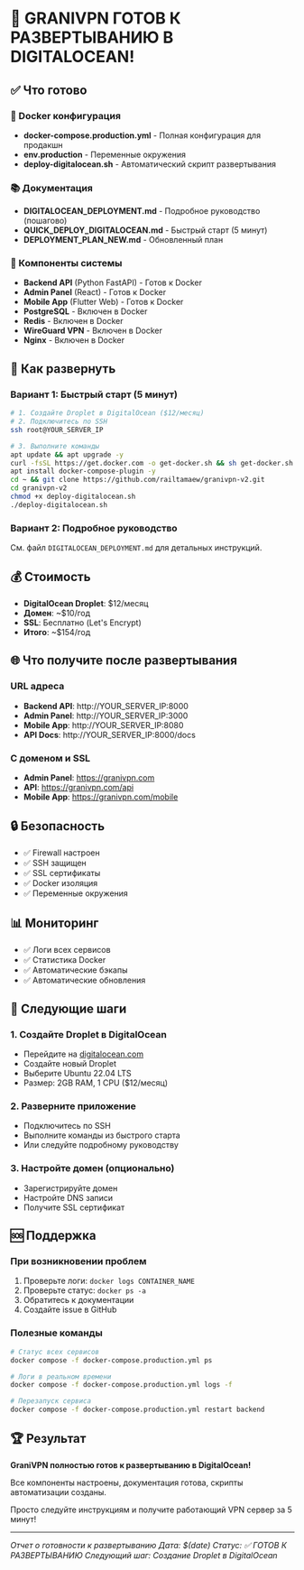 # 🎉 GRANIVPN ГОТОВ К РАЗВЕРТЫВАНИЮ В DIGITALOCEAN!

## ✅ Что готово

### 🐳 Docker конфигурация
- **docker-compose.production.yml** - Полная конфигурация для продакшн
- **env.production** - Переменные окружения
- **deploy-digitalocean.sh** - Автоматический скрипт развертывания

### 📚 Документация
- **DIGITALOCEAN_DEPLOYMENT.md** - Подробное руководство (пошагово)
- **QUICK_DEPLOY_DIGITALOCEAN.md** - Быстрый старт (5 минут)
- **DEPLOYMENT_PLAN_NEW.md** - Обновленный план

### 🔧 Компоненты системы
- **Backend API** (Python FastAPI) - Готов к Docker
- **Admin Panel** (React) - Готов к Docker
- **Mobile App** (Flutter Web) - Готов к Docker
- **PostgreSQL** - Включен в Docker
- **Redis** - Включен в Docker
- **WireGuard VPN** - Включен в Docker
- **Nginx** - Включен в Docker

## 🚀 Как развернуть

### Вариант 1: Быстрый старт (5 минут)
```bash
# 1. Создайте Droplet в DigitalOcean ($12/месяц)
# 2. Подключитесь по SSH
ssh root@YOUR_SERVER_IP

# 3. Выполните команды
apt update && apt upgrade -y
curl -fsSL https://get.docker.com -o get-docker.sh && sh get-docker.sh
apt install docker-compose-plugin -y
cd ~ && git clone https://github.com/railtamaew/granivpn-v2.git
cd granivpn-v2
chmod +x deploy-digitalocean.sh
./deploy-digitalocean.sh
```

### Вариант 2: Подробное руководство
См. файл `DIGITALOCEAN_DEPLOYMENT.md` для детальных инструкций.

## 💰 Стоимость
- **DigitalOcean Droplet**: $12/месяц
- **Домен**: ~$10/год
- **SSL**: Бесплатно (Let's Encrypt)
- **Итого**: ~$154/год

## 🌐 Что получите после развертывания

### URL адреса
- **Backend API**: http://YOUR_SERVER_IP:8000
- **Admin Panel**: http://YOUR_SERVER_IP:3000
- **Mobile App**: http://YOUR_SERVER_IP:8080
- **API Docs**: http://YOUR_SERVER_IP:8000/docs

### С доменом и SSL
- **Admin Panel**: https://granivpn.com
- **API**: https://granivpn.com/api
- **Mobile App**: https://granivpn.com/mobile

## 🔒 Безопасность
- ✅ Firewall настроен
- ✅ SSH защищен
- ✅ SSL сертификаты
- ✅ Docker изоляция
- ✅ Переменные окружения

## 📊 Мониторинг
- ✅ Логи всех сервисов
- ✅ Статистика Docker
- ✅ Автоматические бэкапы
- ✅ Автоматические обновления

## 🎯 Следующие шаги

### 1. Создайте Droplet в DigitalOcean
- Перейдите на [digitalocean.com](https://digitalocean.com)
- Создайте новый Droplet
- Выберите Ubuntu 22.04 LTS
- Размер: 2GB RAM, 1 CPU ($12/месяц)

### 2. Разверните приложение
- Подключитесь по SSH
- Выполните команды из быстрого старта
- Или следуйте подробному руководству

### 3. Настройте домен (опционально)
- Зарегистрируйте домен
- Настройте DNS записи
- Получите SSL сертификат

## 🆘 Поддержка

### При возникновении проблем
1. Проверьте логи: `docker logs CONTAINER_NAME`
2. Проверьте статус: `docker ps -a`
3. Обратитесь к документации
4. Создайте issue в GitHub

### Полезные команды
```bash
# Статус всех сервисов
docker compose -f docker-compose.production.yml ps

# Логи в реальном времени
docker compose -f docker-compose.production.yml logs -f

# Перезапуск сервиса
docker compose -f docker-compose.production.yml restart backend
```

## 🏆 Результат

**GraniVPN полностью готов к развертыванию в DigitalOcean!**

Все компоненты настроены, документация готова, скрипты автоматизации созданы.

Просто следуйте инструкциям и получите работающий VPN сервер за 5 минут!

---

*Отчет о готовности к развертыванию*
*Дата: $(date)*
*Статус: ✅ ГОТОВ К РАЗВЕРТЫВАНИЮ*
*Следующий шаг: Создание Droplet в DigitalOcean*
